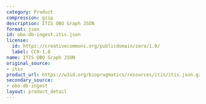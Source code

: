 ```yaml
---
category: Product
compression: gzip
description: ITIS OBO Graph JSON
format: json
id: obo-db-ingest.itis.json
license:
  id: https://creativecommons.org/publicdomain/zero/1.0/
  label: CC0-1.0
name: ITIS OBO Graph JSON
original_source:
- itis
product_url: https://w3id.org/biopragmatics/resources/itis/itis.json.gz
secondary_source:
- obo-db-ingest
layout: product_detail
---
```

